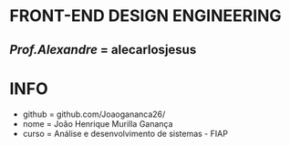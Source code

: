# FRONT-END DESIGN ENGINEERING

## _Prof.Alexandre_ = alecarlosjesus

# INFO

- github = github.com/Joaogananca26/
- nome = João Henrique Murilla Ganança
- curso = Análise e desenvolvimento de sistemas - FIAP
